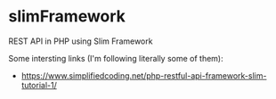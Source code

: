 # slimFramework
REST API in PHP using Slim Framework

Some intersting links (I'm following literally some of them):

* https://www.simplifiedcoding.net/php-restful-api-framework-slim-tutorial-1/
